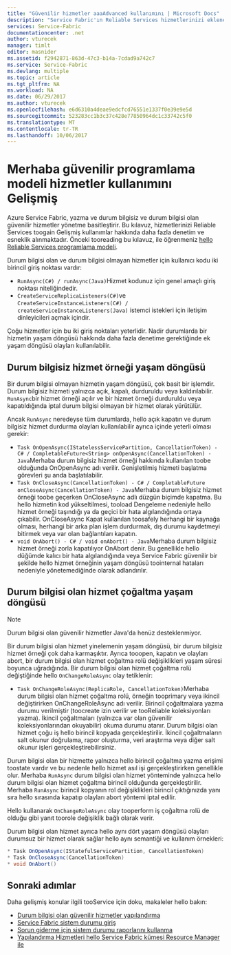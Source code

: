 ```yaml
---
title: "Güvenilir hizmetler aaaAdvanced kullanımını | Microsoft Docs"
description: "Service Fabric'ın Reliable Services hizmetlerinizi eklenen esneklik için Gelişmiş kullanımı hakkında bilgi edinin."
services: Service-Fabric
documentationcenter: .net
author: vturecek
manager: timlt
editor: masnider
ms.assetid: f2942871-863d-47c3-b14a-7cdad9a742c7
ms.service: Service-Fabric
ms.devlang: multiple
ms.topic: article
ms.tgt_pltfrm: NA
ms.workload: NA
ms.date: 06/29/2017
ms.author: vturecek
ms.openlocfilehash: e6d6310a4deae9edcfcd76551e1337f0e39e9e5d
ms.sourcegitcommit: 523283cc1b3c37c428e77850964dc1c33742c5f0
ms.translationtype: MT
ms.contentlocale: tr-TR
ms.lasthandoff: 10/06/2017
---
```

# <a name="advanced-usage-of-hello-reliable-services-programming-model"></a>Merhaba güvenilir programlama modeli hizmetler kullanımını Gelişmiş
Azure Service Fabric, yazma ve durum bilgisiz ve durum bilgisi olan güvenilir hizmetler yönetme basitleştirir. Bu kılavuz, hizmetlerinizi Reliable Services toogain Gelişmiş kullanımlar hakkında daha fazla denetim ve esneklik alınmaktadır. Önceki tooreading bu kılavuz, ile öğrenmeniz [hello Reliable Services programlama modeli](service-fabric-reliable-services-introduction.md).

Durum bilgisi olan ve durum bilgisi olmayan hizmetler için kullanıcı kodu iki birincil giriş noktası vardır:

* `RunAsync(C#) / runAsync(Java)`Hizmet kodunuz için genel amaçlı giriş noktası niteliğindedir.
* `CreateServiceReplicaListeners(C#)`ve `CreateServiceInstanceListeners(C#) / createServiceInstanceListeners(Java)` istemci istekleri için iletişim dinleyicileri açmak içindir.

Çoğu hizmetler için bu iki giriş noktaları yeterlidir. Nadir durumlarda bir hizmetin yaşam döngüsü hakkında daha fazla denetime gerektiğinde ek yaşam döngüsü olayları kullanılabilir.

## <a name="stateless-service-instance-lifecycle"></a>Durum bilgisiz hizmet örneği yaşam döngüsü
Bir durum bilgisi olmayan hizmetin yaşam döngüsü, çok basit bir işlemdir. Durum bilgisiz hizmeti yalnızca açık, kapalı, durduruldu veya kaldırılabilir. `RunAsync`bir hizmet örneği açılır ve bir hizmet örneği durduruldu veya kapatıldığında iptal durum bilgisi olmayan bir hizmet olarak yürütülür.

Ancak `RunAsync` neredeyse tüm durumlarda, hello açık kapatın ve durum bilgisiz hizmet durdurma olayları kullanılabilir ayrıca içinde yeterli olması gerekir:

* `Task OnOpenAsync(IStatelessServicePartition, CancellationToken) - C# / CompletableFuture<String> onOpenAsync(CancellationToken) - Java`Merhaba durum bilgisiz hizmet örneği hakkında kullanılan toobe olduğunda OnOpenAsync adı verilir. Genişletilmiş hizmeti başlatma görevleri şu anda başlatılabilir.
* `Task OnCloseAsync(CancellationToken) - C# / CompletableFuture onCloseAsync(CancellationToken) - Java`Merhaba durum bilgisiz hizmet örneği toobe geçerken OnCloseAsync adlı düzgün biçimde kapatma. Bu hello hizmetin kod yükseltilmesi, tooload Dengeleme nedeniyle hello hizmet örneği taşındığı ya da geçici bir hata algılandığında ortaya çıkabilir. OnCloseAsync Kapat kullanılan toosafely herhangi bir kaynağa olması, herhangi bir arka plan işlem durdurmak, dış durumu kaydetmeyi bitirmek veya var olan bağlantıları kapatın.
* `void OnAbort() - C# / void onAbort() - Java`Merhaba durum bilgisiz hizmet örneği zorla kapatılıyor OnAbort denir. Bu genellikle hello düğümde kalıcı bir hata algılandığında veya Service Fabric güvenilir bir şekilde hello hizmet örneğinin yaşam döngüsü toointernal hataları nedeniyle yönetemediğinde olarak adlandırılır.

## <a name="stateful-service-replica-lifecycle"></a>Durum bilgisi olan hizmet çoğaltma yaşam döngüsü

> [!NOTE]
> Durum bilgisi olan güvenilir hizmetler Java'da henüz desteklenmiyor.
>
>

Bir durum bilgisi olan hizmet yinelemenin yaşam döngüsü, bir durum bilgisiz hizmet örneği çok daha karmaşıktır. Ayrıca tooopen, kapatın ve olayları abort, bir durum bilgisi olan hizmet çoğaltma rolü değişiklikleri yaşam süresi boyunca uğradığında. Bir durum bilgisi olan hizmet çoğaltma rolü değiştiğinde hello `OnChangeRoleAsync` olay tetiklenir:

* `Task OnChangeRoleAsync(ReplicaRole, CancellationToken)`Merhaba durum bilgisi olan hizmet çoğaltma rolü, örneğin tooprimary veya ikincil değiştirirken OnChangeRoleAsync adı verilir. Birincil çoğaltmalara yazma durumu verilmiştir (toocreate izin verilir ve tooReliable koleksiyonları yazma). İkincil çoğaltmaları (yalnızca var olan güvenilir koleksiyonlarından okuyabilir) okuma durumu atanır. Durum bilgisi olan hizmet çoğu iş hello birincil kopyada gerçekleştirilir. İkincil çoğaltmaların salt okunur doğrulama, rapor oluşturma, veri araştırma veya diğer salt okunur işleri gerçekleştirebilirsiniz.

Durum bilgisi olan bir hizmette yalnızca hello birincil çoğaltma yazma erişimi toostate vardır ve bu nedenle hello hizmet asıl işi gerçekleştirirken genellikle olur. Merhaba `RunAsync` durum bilgisi olan hizmet yönteminde yalnızca hello durum bilgisi olan hizmet çoğaltma birincil olduğunda gerçekleştirilir. Merhaba `RunAsync` birincil kopyanın rol değişiklikleri birincil çıktığınızda yanı sıra hello sırasında kapatıp olayları abort yöntemi iptal edilir.

Hello kullanarak `OnChangeRoleAsync` olay tooperform iş çoğaltma rolü de olduğu gibi yanıt toorole değişiklik bağlı olarak verir.

Durum bilgisi olan hizmet ayrıca hello aynı dört yaşam döngüsü olayları durumsuz bir hizmet olarak sağlar hello aynı semantiği ve kullanım örnekleri:

```csharp
* Task OnOpenAsync(IStatefulServicePartition, CancellationToken)
* Task OnCloseAsync(CancellationToken)
* void OnAbort()
```

## <a name="next-steps"></a>Sonraki adımlar
Daha gelişmiş konular ilgili tooService için doku, makaleler hello bakın:

* [Durum bilgisi olan güvenilir hizmetler yapılandırma](service-fabric-reliable-services-configuration.md)
* [Service Fabric sistem durumu giriş](service-fabric-health-introduction.md)
* [Sorun giderme için sistem durumu raporlarını kullanma](service-fabric-understand-and-troubleshoot-with-system-health-reports.md)
* [Yapılandırma Hizmetleri hello Service Fabric kümesi Resource Manager ile](service-fabric-cluster-resource-manager-configure-services.md)

